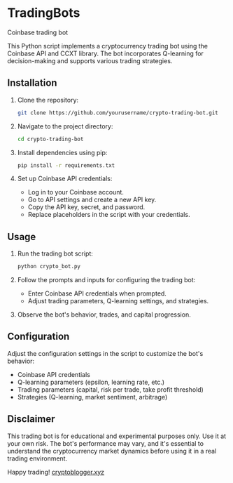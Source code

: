 # TradingBots
Coinbase trading bot

This Python script implements a cryptocurrency trading bot using the Coinbase API and CCXT library. The bot incorporates Q-learning for decision-making and supports various trading strategies.

## Installation

1. Clone the repository:

    ```bash
    git clone https://github.com/yourusername/crypto-trading-bot.git
    ```

2. Navigate to the project directory:

    ```bash
    cd crypto-trading-bot
    ```

3. Install dependencies using pip:

    ```bash
    pip install -r requirements.txt
    ```

4. Set up Coinbase API credentials:

    - Log in to your Coinbase account.
    - Go to API settings and create a new API key.
    - Copy the API key, secret, and password.
    - Replace placeholders in the script with your credentials.

## Usage

1. Run the trading bot script:

    ```bash
    python crypto_bot.py
    ```

2. Follow the prompts and inputs for configuring the trading bot:

    - Enter Coinbase API credentials when prompted.
    - Adjust trading parameters, Q-learning settings, and strategies.

3. Observe the bot's behavior, trades, and capital progression.

## Configuration

Adjust the configuration settings in the script to customize the bot's behavior:

- Coinbase API credentials
- Q-learning parameters (epsilon, learning rate, etc.)
- Trading parameters (capital, risk per trade, take profit threshold)
- Strategies (Q-learning, market sentiment, arbitrage)

## Disclaimer

This trading bot is for educational and experimental purposes only. Use it at your own risk. The bot's performance may vary, and it's essential to understand the cryptocurrency market dynamics before using it in a real trading environment.

Happy trading!
[cryptoblogger.xyz](https://www.cryptoblogger.xyz/)
